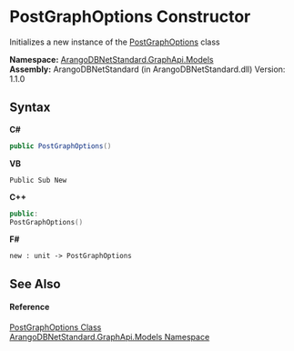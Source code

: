 # PostGraphOptions Constructor 
 

Initializes a new instance of the <a href="c78f94ba-6882-5c0e-b8d8-d775944acbe0">PostGraphOptions</a> class

**Namespace:**&nbsp;<a href="6fb2338d-d8f7-f9c1-2056-1702fe9bf954">ArangoDBNetStandard.GraphApi.Models</a><br />**Assembly:**&nbsp;ArangoDBNetStandard (in ArangoDBNetStandard.dll) Version: 1.1.0

## Syntax

**C#**<br />
``` C#
public PostGraphOptions()
```

**VB**<br />
``` VB
Public Sub New
```

**C++**<br />
``` C++
public:
PostGraphOptions()
```

**F#**<br />
``` F#
new : unit -> PostGraphOptions
```


## See Also


#### Reference
<a href="c78f94ba-6882-5c0e-b8d8-d775944acbe0">PostGraphOptions Class</a><br /><a href="6fb2338d-d8f7-f9c1-2056-1702fe9bf954">ArangoDBNetStandard.GraphApi.Models Namespace</a><br />